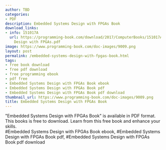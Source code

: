 ```yaml
---
author: TBD
categories:
- PDF
description: Embedded Systems Design with FPGAs Book
download_links:
- info: 151017A
  url: https://programming-book.com/download/2017/ComputerBooks/151017A/Embedded Systems
    Design with FPGAs.pdf
image: https://www.programming-book.com/doc-images/9009.png
layout: post
permalink: /embedded-systems-design-with-fpgas-book.html
tags:
- free book download
- free pdf download
- free programming ebook
- pdf free
- Embedded Systems Design with FPGAs Book ebook
- Embedded Systems Design with FPGAs Book pdf
- Embedded Systems Design with FPGAs Book pdf download
thumbnail_url: https://www.programming-book.com/doc-images/9009.png
title: Embedded Systems Design with FPGAs Book
---
```


 
<div class="item-desc text-justify">
  "Embedded Systems Design with FPGAs Book" is available in PDF format. This books is free to download. Learn from this free book and enhance your skills.
  <br>
  #Embedded Systems Design with FPGAs Book ebook, #Embedded Systems Design with FPGAs Book pdf, #Embedded Systems Design with FPGAs Book pdf download
</div>